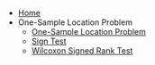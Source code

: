 - [Home](/)
- One-Sample Location Problem
  - [One-Sample Location Problem](/OneSampleLocation/Readme.md)
  - [Sign Test](/OneSampleLocation/Sign_Test.md)
  - [Wilcoxon Signed Rank Test](/OneSampleLocation/Wilcoxon_Signed_Rank_Test.md)